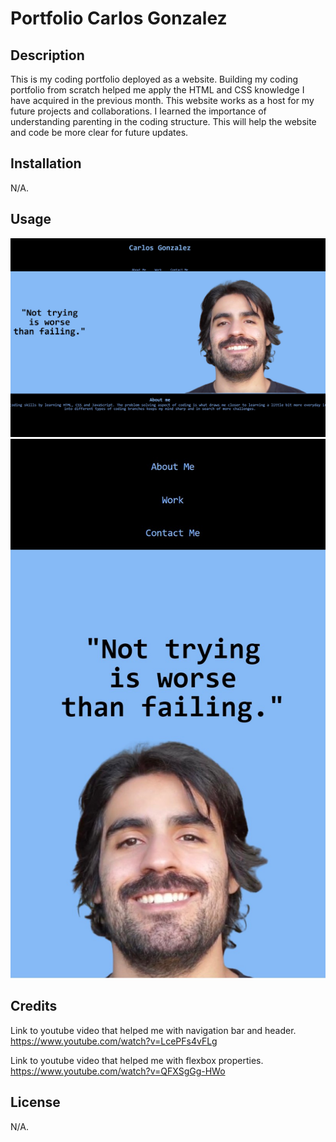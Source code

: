 # Portfolio Carlos Gonzalez

## Description
This is my coding portfolio deployed as a website.
Building my coding portfolio from scratch helped me apply the HTML and CSS knowledge I have acquired in the previous month. This website works as a host for my future projects and collaborations. I learned the importance of understanding parenting in the coding structure. This will help the website and code be more clear for future updates.  


## Installation

N/A.

## Usage

![alt text](<images/Website Portfolio Carlos preview.jpg>)
![alt text](<images/website responsiveness portfolio.jpg>)


## Credits
Link to youtube video that helped me with navigation bar and header. 
https://www.youtube.com/watch?v=LcePFs4vFLg

Link to youtube video that helped me with flexbox properties.
https://www.youtube.com/watch?v=QFXSgGg-HWo

## License

N/A.
